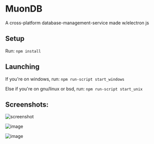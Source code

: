 # MuonDB
A cross-platform database-management-service made w/electron js

## Setup
Run: `npm install`

## Launching
If you're on windows, run: `npm run-script start_windows`

Else if you're on gnu/linux or bsd, run: `npm run-script start_unix`

## Screenshots: 
![screenshot](https://github.com/partially-nerd/MuonDB/assets/108736691/8f205406-c938-4e9d-913a-2b91715b5396)

![image](https://github.com/partially-nerd/MuonDB/assets/108736691/c1eae371-293b-44ee-baf1-8298b1503af7)

![image](https://github.com/partially-nerd/MuonDB/assets/108736691/cbef7a4c-0fd4-4d19-96eb-a540123952d3)
